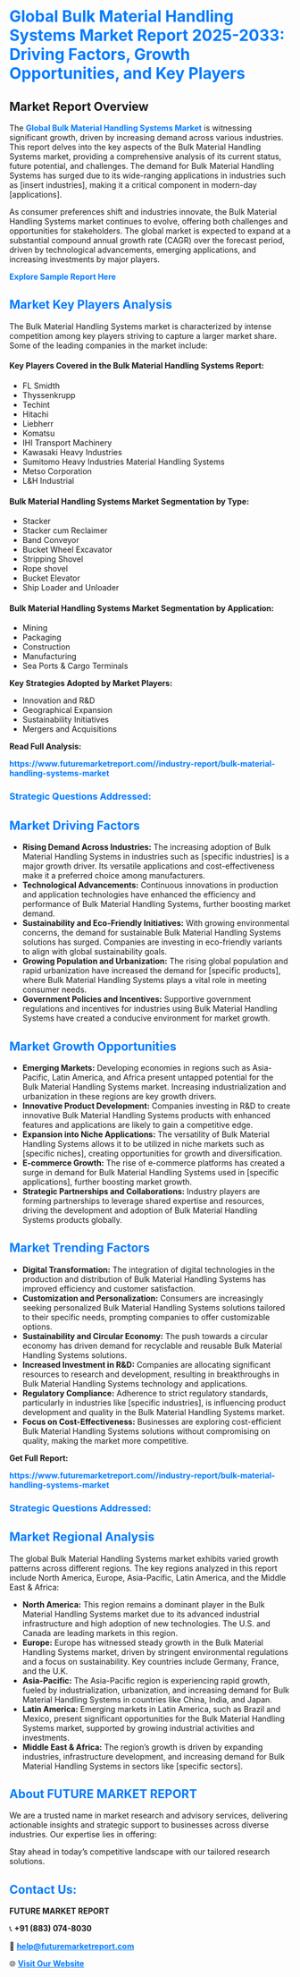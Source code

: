 <h1 style="color: #007BFF;">Global Bulk Material Handling Systems Market Report 2025-2033: Driving Factors, Growth Opportunities, and Key Players</h1>

<section id="overview">
<h2>Market Report Overview</h2>
<p>The <a href="https://www.futuremarketreport.com//industry-report/bulk-material-handling-systems-market" style="color: #007BFF; text-decoration: none;"><strong>Global Bulk Material Handling Systems Market</strong></a> is witnessing significant growth, driven by increasing demand across various industries. This report delves into the key aspects of the Bulk Material Handling Systems market, providing a comprehensive analysis of its current status, future potential, and challenges. The demand for Bulk Material Handling Systems has surged due to its wide-ranging applications in industries such as [insert industries], making it a critical component in modern-day [applications].</p>
<p>As consumer preferences shift and industries innovate, the Bulk Material Handling Systems market continues to evolve, offering both challenges and opportunities for stakeholders. The global market is expected to expand at a substantial compound annual growth rate (CAGR) over the forecast period, driven by technological advancements, emerging applications, and increasing investments by major players.</p>
</section>

<section id="overview">
<p><a href="https://www.futuremarketreport.com//request-sample/reportId=54275" style="color: #007BFF; text-decoration: none;"><strong>Explore Sample Report Here</strong></a></p>
</section>

<section id="key-players">
<h2 style="color: #007BFF;">Market Key Players Analysis</h2>
<p>The Bulk Material Handling Systems market is characterized by intense competition among key players striving to capture a larger market share. Some of the leading companies in the market include:</p>
<h4>Key Players Covered in the Bulk Material Handling Systems Report:</h4>
<ul><li>FL Smidth</li><li>Thyssenkrupp</li><li>Techint</li><li>Hitachi</li><li>Liebherr</li><li>Komatsu</li><li>IHI Transport Machinery</li><li>Kawasaki Heavy Industries</li><li>Sumitomo Heavy Industries Material Handling Systems</li><li>Metso Corporation</li><li>L&amp;H Industrial</li></ul>
<h4>Bulk Material Handling Systems Market Segmentation by Type:</h4>
<ul><li>Stacker</li><li>Stacker cum Reclaimer</li><li>Band Conveyor</li><li>Bucket Wheel Excavator</li><li>Stripping Shovel</li><li>Rope shovel</li><li>Bucket Elevator</li><li>Ship Loader and Unloader</li></ul>

<h4>Bulk Material Handling Systems Market Segmentation by Application:</h4>
<ul><li>Mining</li><li>Packaging</li><li>Construction</li><li>Manufacturing</li><li>Sea Ports &amp; Cargo Terminals</li></ul>
<p><strong>Key Strategies Adopted by Market Players:</strong></p>
<ul>
<li>Innovation and R&D</li>
<li>Geographical Expansion</li>
<li>Sustainability Initiatives</li>
<li>Mergers and Acquisitions</li>
</ul>
</section>

<section>
<p><strong>Read Full Analysis: </strong></p><a href="https://www.futuremarketreport.com//industry-report/bulk-material-handling-systems-market" style="color: #007BFF; text-decoration: none;"><strong>https://www.futuremarketreport.com//industry-report/bulk-material-handling-systems-market</strong></a>
<h3 style="color: #007BFF;">Strategic Questions Addressed:</h3>
</section>

<section id="driving-factors">
<h2 style="color: #007BFF;">Market Driving Factors</h2>
<ul>
<li><strong>Rising Demand Across Industries:</strong> The increasing adoption of Bulk Material Handling Systems in industries such as [specific industries] is a major growth driver. Its versatile applications and cost-effectiveness make it a preferred choice among manufacturers.</li>
<li><strong>Technological Advancements:</strong> Continuous innovations in production and application technologies have enhanced the efficiency and performance of Bulk Material Handling Systems, further boosting market demand.</li>
<li><strong>Sustainability and Eco-Friendly Initiatives:</strong> With growing environmental concerns, the demand for sustainable Bulk Material Handling Systems solutions has surged. Companies are investing in eco-friendly variants to align with global sustainability goals.</li>
<li><strong>Growing Population and Urbanization:</strong> The rising global population and rapid urbanization have increased the demand for [specific products], where Bulk Material Handling Systems plays a vital role in meeting consumer needs.</li>
<li><strong>Government Policies and Incentives:</strong> Supportive government regulations and incentives for industries using Bulk Material Handling Systems have created a conducive environment for market growth.</li>
</ul>
</section>

<section id="growth-opportunities">
<h2 style="color: #007BFF;">Market Growth Opportunities</h2>
<ul>
<li><strong>Emerging Markets:</strong> Developing economies in regions such as Asia-Pacific, Latin America, and Africa present untapped potential for the Bulk Material Handling Systems market. Increasing industrialization and urbanization in these regions are key growth drivers.</li>
<li><strong>Innovative Product Development:</strong> Companies investing in R&D to create innovative Bulk Material Handling Systems products with enhanced features and applications are likely to gain a competitive edge.</li>
<li><strong>Expansion into Niche Applications:</strong> The versatility of Bulk Material Handling Systems allows it to be utilized in niche markets such as [specific niches], creating opportunities for growth and diversification.</li>
<li><strong>E-commerce Growth:</strong> The rise of e-commerce platforms has created a surge in demand for Bulk Material Handling Systems used in [specific applications], further boosting market growth.</li>
<li><strong>Strategic Partnerships and Collaborations:</strong> Industry players are forming partnerships to leverage shared expertise and resources, driving the development and adoption of Bulk Material Handling Systems products globally.</li>
</ul>
</section>

<section id="trending-factors">
<h2 style="color: #007BFF;">Market Trending Factors</h2>
<ul>
<li><strong>Digital Transformation:</strong> The integration of digital technologies in the production and distribution of Bulk Material Handling Systems has improved efficiency and customer satisfaction.</li>
<li><strong>Customization and Personalization:</strong> Consumers are increasingly seeking personalized Bulk Material Handling Systems solutions tailored to their specific needs, prompting companies to offer customizable options.</li>
<li><strong>Sustainability and Circular Economy:</strong> The push towards a circular economy has driven demand for recyclable and reusable Bulk Material Handling Systems solutions.</li>
<li><strong>Increased Investment in R&D:</strong> Companies are allocating significant resources to research and development, resulting in breakthroughs in Bulk Material Handling Systems technology and applications.</li>
<li><strong>Regulatory Compliance:</strong> Adherence to strict regulatory standards, particularly in industries like [specific industries], is influencing product development and quality in the Bulk Material Handling Systems market.</li>
<li><strong>Focus on Cost-Effectiveness:</strong> Businesses are exploring cost-efficient Bulk Material Handling Systems solutions without compromising on quality, making the market more competitive.</li>
</ul>
</section>

<section>
<p><strong>Get Full Report: </strong></p><a href="https://www.futuremarketreport.com//industry-report/bulk-material-handling-systems-market" style="color: #007BFF; text-decoration: none;"><strong>https://www.futuremarketreport.com//industry-report/bulk-material-handling-systems-market</strong></a>
<h3 style="color: #007BFF;">Strategic Questions Addressed:</h3>
</section>


<section id="regional-analysis">
<h2 style="color: #007BFF;">Market Regional Analysis</h2>
<p>The global Bulk Material Handling Systems market exhibits varied growth patterns across different regions. The key regions analyzed in this report include North America, Europe, Asia-Pacific, Latin America, and the Middle East & Africa:</p>
<ul>
<li><strong>North America:</strong> This region remains a dominant player in the Bulk Material Handling Systems market due to its advanced industrial infrastructure and high adoption of new technologies. The U.S. and Canada are leading markets in this region.</li>
<li><strong>Europe:</strong> Europe has witnessed steady growth in the Bulk Material Handling Systems market, driven by stringent environmental regulations and a focus on sustainability. Key countries include Germany, France, and the U.K.</li>
<li><strong>Asia-Pacific:</strong> The Asia-Pacific region is experiencing rapid growth, fueled by industrialization, urbanization, and increasing demand for Bulk Material Handling Systems in countries like China, India, and Japan.</li>
<li><strong>Latin America:</strong> Emerging markets in Latin America, such as Brazil and Mexico, present significant opportunities for the Bulk Material Handling Systems market, supported by growing industrial activities and investments.</li>
<li><strong>Middle East & Africa:</strong> The region’s growth is driven by expanding industries, infrastructure development, and increasing demand for Bulk Material Handling Systems in sectors like [specific sectors].</li>
</ul>
</section>

<footer>
<h2 style="color: #007BFF;">About FUTURE MARKET REPORT</h2>
<p>We are a trusted name in market research and advisory services, delivering actionable insights and strategic support to businesses across diverse industries. Our expertise lies in offering:</p>

<p>Stay ahead in today’s competitive landscape with our tailored research solutions.</p>

<h2 style="color: #007BFF;">Contact Us:</h2>
<p><strong>FUTURE MARKET REPORT</strong></p>
<p>📞 <strong>+91 (883) 074-8030</strong></p>
<p>📧 <strong><a href="mailto:help@futuremarketreport.com" style="color: #007BFF;">help@futuremarketreport.com</a></strong></p>
<p>🌐 <strong><a href="https://www.futuremarketreport.com/" style="color: #007BFF;">Visit Our Website</a></strong></p>
</footer>